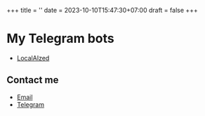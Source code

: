 +++
title = ''
date = 2023-10-10T15:47:30+07:00
draft = false
+++

# My Telegram bots

- [LocalAIzed](https://t.me/localaized_bot)

## Contact me

- [Email](mailto:artem@whytry.garden)
- [Telegram](https://t.me/artipop)
